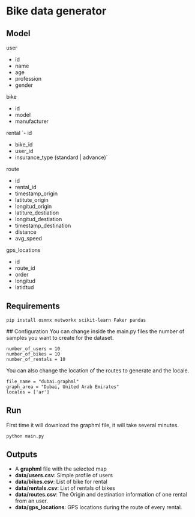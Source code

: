 # Bike data generator

## Model

user
- id
- name
- age
- profession
- gender

bike
- id
- model
- manufacturer


rental
`- id
- bike_id
- user_id
- insurance_type (standard | advance)`

route
- id
- rental_id
- timestamp_origin
- latitute_origin
- longitud_origin
- latiture_destiation
- longitud_destiation
- timestamp_destination
- distance
- avg_speed

gps_locations
- id
- route_id
- order
- longitud
- latidtud

## Requirements

```
pip install osmnx networkx scikit-learn Faker pandas
```

## Configuration
You can change inside the main.py files the number of samples you want to create for the dataset.

```
number_of_users = 10
number_of_bikes = 10
number_of_rentals = 10
```

You can also change the location of the routes to generate and the locale.
```
file_name = "dubai.graphml"
graph_area = "Dubai, United Arab Emirates"
locales = ['ar']
```

## Run
First time it will download the graphml file, it will take several minutes. 
```
python main.py
```

## Outputs

- A **graphml** file with the selected map
- **data/users.csv**: Simple profile of users
- **data/bikes.csv**: List of bike for rental
- **data/rentals.csv**: List of rentals of bikes
- **data/routes.csv**: The Origin and destination information of one rental from an user.
- **data/gps_locations**: GPS locations during the route of every rental.
